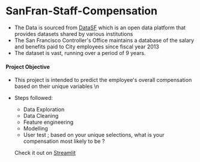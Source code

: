 # SanFran-Staff-Compensation

- The Data is sourced from [DataSF](https://data.sfgov.org/City-Management-and-Ethics/Employee-Compensation/88g8-5mnd) which is an open data platform that provides datasets shared by various institutions
- The San Francisco Controller's Office maintains a database of the salary and benefits paid to City employees since fiscal year 2013
- The dataset is vast, running over a period of 9 years.

#### Project Objective 
- This project is intended to predict the employee's overall compensation based on their unique variables \n
- Steps followed:
    - Data Exploration
    - Data Cleaning
    - Feature engineering
    - Modelling
    - User test ; based on your unique selections, what is your compensation most likely to be ?
    
    Check it out on [Streamlit](https://marykinya-sanfran-staff-compensation.streamlit.app/)
